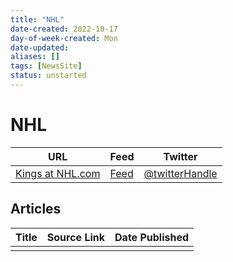 ```yaml
---
title: "NHL"
date-created: 2022-10-17
day-of-week-created: Mon
date-updated: 
aliases: []
tags: [NewsSite]
status: unstarted
---
```


# NHL

| URL          | Feed     | Twitter                                |
| ------------ | -------- | -------------------------------------- |
| [Kings at NHL.com](https://www.nhl.com/kings) | [Feed]() | [@twitterHandle](https://twitter.com/) | 


## Articles
| Title | Source Link | Date Published |
| ----- | ----------- | -------------- |
|       |             |                |


